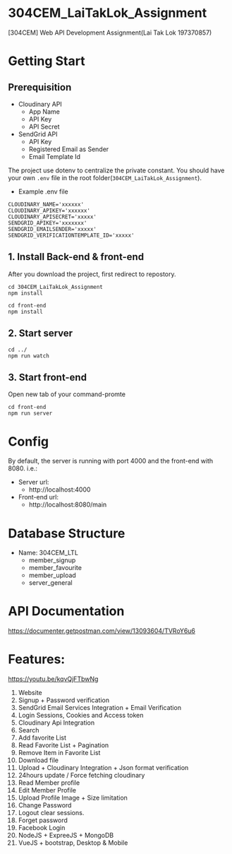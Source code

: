 # 304CEM_LaiTakLok_Assignment
[304CEM] Web API Development Assignment(Lai Tak Lok 197370857)

# Getting Start
## Prerequisition
- Cloudinary API
  - App Name
  - API Key
  - API Secret
- SendGrid API
  - API Key
  - Registered Email as Sender
  - Email Template Id
  
The project use dotenv to centralize the private constant. You should have your own ```.env``` file in the root folder(``` 304CEM_LaiTakLok_Assignment ```).
- Example .env file
```
CLOUDINARY_NAME='xxxxxx'
CLOUDINARY_APIKEY='xxxxxx'
CLOUDINARY_APISECRET='xxxxx'
SENDGRID_APIKEY='xxxxxxx'
SENDGRID_EMAILSENDER='xxxxx'
SENDGRID_VERIFICATIONTEMPLATE_ID='xxxxx'
```


## 1. Install Back-end & front-end
After you download the project, first redirect to repostory.

    cd 304CEM_LaiTakLok_Assignment
    npm install

    cd front-end
    npm install


## 2. Start server
    cd ../
    npm run watch

## 3. Start front-end
Open new tab of your command-promte
    
    cd front-end
    npm run server

# Config
By default, the server is running with port 4000 and the front-end with 8080. i.e.:

- Server url:
  - http://localhost:4000
- Front-end url:
  - http://localhost:8080/main
  
# Database Structure
- Name: 304CEM_LTL
  - member_signup
  - member_favourite
  - member_upload
  - server_general
  
# API Documentation
  https://documenter.getpostman.com/view/13093604/TVRoY6u6
  
# Features:
  https://youtu.be/kqvQjFTbwNg
1. Website
2. Signup + Password verification
3. SendGrid Email Services Integration + Email Verification
4. Login Sessions, Cookies and Access token
5. Cloudinary Api Integration
6. Search
7. Add favorite List
8. Read Favorite List + Pagination
9. Remove Item in Favorite List
10. Download file
11. Upload + Cloudinary Integration + Json format verification
12. 24hours update / Force fetching cloudinary
13. Read Member profile
14. Edit Member Profile
15. Upload Profile Image + Size limitation
16. Change Password
17. Logout clear sessions.
18. Forget password
19. Facebook Login
20. NodeJS + ExpreeJS + MongoDB
21. VueJS + bootstrap, Desktop & Mobile

